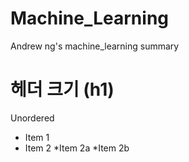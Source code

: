 # Machine_Learning
Andrew ng's machine_learning summary

# 헤더 크기 (h1)
Unordered
* Item 1
* Item 2
  *Item 2a
  *Item 2b
